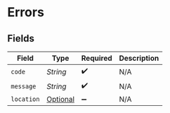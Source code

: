 # Errors


## Fields

| Field                                                 | Type                                                  | Required                                              | Description                                           |
| ----------------------------------------------------- | ----------------------------------------------------- | ----------------------------------------------------- | ----------------------------------------------------- |
| `code`                                                | *String*                                              | :heavy_check_mark:                                    | N/A                                                   |
| `message`                                             | *String*                                              | :heavy_check_mark:                                    | N/A                                                   |
| `location`                                            | [Optional<Location>](../../models/errors/Location.md) | :heavy_minus_sign:                                    | N/A                                                   |